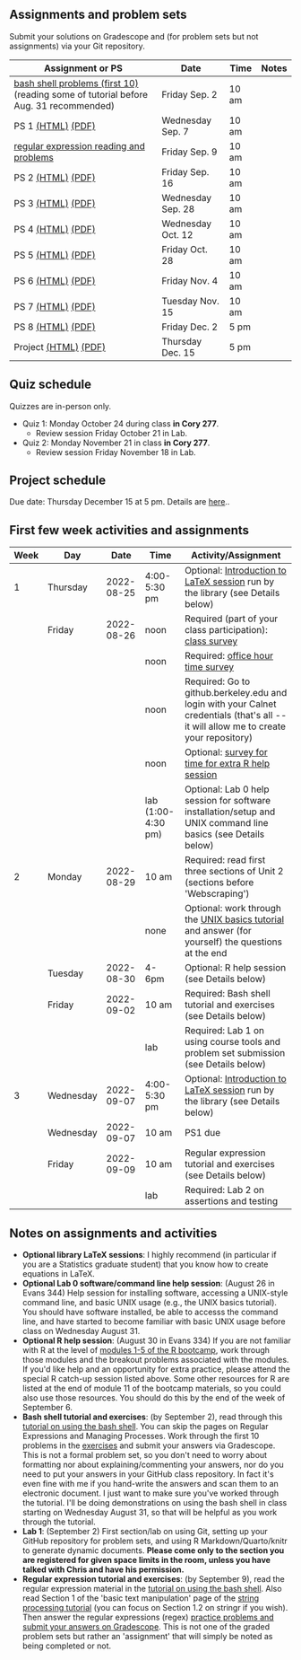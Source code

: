 ## Assignments and problem sets

Submit your solutions on Gradescope and (for problem sets but not assignments) via your Git repository. 

| Assignment or PS | Date | Time | Notes |
|----|----|----|----|
| [bash shell problems (first 10)](https://berkeley-scf.github.io/tutorial-using-bash/exercises) (reading some of tutorial before Aug. 31 recommended) | Friday Sep. 2 | 10 am |
| PS 1 [(HTML)](ps/ps1.html) [(PDF)](ps/ps1.pdf) | Wednesday Sep. 7 | 10 am | 
| [regular expression reading and problems](https://www.gradescope.com/courses/425343/assignments/2227720)| Friday Sep. 9 | 10 am | 
| PS 2 [(HTML)](ps/ps2.html) [(PDF)](ps/ps2.pdf) | Friday Sep. 16 | 10 am | 
| PS 3 [(HTML)](ps/ps3.html) [(PDF)](ps/ps3.pdf) | Wednesday Sep. 28 | 10 am | 
| PS 4 [(HTML)](ps/ps4.html) [(PDF)](ps/ps4.pdf) | Wednesday Oct. 12 | 10 am | 
| PS 5 [(HTML)](ps/ps5.html) [(PDF)](ps/ps5.pdf) | Friday Oct. 28 | 10 am | 
| PS 6 [(HTML)](ps/ps6.html) [(PDF)](ps/ps6.pdf) | Friday Nov. 4 | 10 am | 
| PS 7 [(HTML)](ps/ps7.html) [(PDF)](ps/ps7.pdf) | Tuesday Nov. 15 | 10 am | 
| PS 8 [(HTML)](ps/ps8.html) [(PDF)](ps/ps8.pdf) | Friday Dec. 2 | 5 pm | 
| Project [(HTML)](project/project.html) [(PDF)](project/project.pdf) | Thursday Dec. 15 | 5 pm | 


## Quiz schedule

Quizzes are in-person only. 

- Quiz 1: Monday October 24 during class **in Cory 277**.
  - Review session Friday October 21 in Lab.
- Quiz 2: Monday November 21 in class **in Cory 277**.
  - Review session Friday November 18 in Lab.

## Project schedule

Due date: Thursday December 15 at 5 pm. Details are [here](project/project.html)..

## First few week activities and assignments

| Week | Day    | Date       | Time | Activity/Assignment                                                                                                                          |
|------|--------|------------|------|----------------------------------------------------------------------------------------------------------------------------------------------|
| 1 | Thursday | 2022-08-25 | 4:00-5:30 pm | Optional: [Introduction to LaTeX session](https://berkeley.libcal.com/calendar/workshops) run by the library (see Details below)|
|     | Friday | 2022-08-26 | noon | Required (part of your class participation): [class survey](https://forms.gle/SVm9thpkh16Zps2h6)                                             |
|      |  |  | noon | Required: [office hour time survey](http://whenisgood.net/jxstc5k)                                                                           |
|      |  |  | noon | Required: Go to github.berkeley.edu and login with your Calnet credentials (that's all -- it will allow me to create your repository) | 
|      |  |  | noon | Optional: [survey for time for extra R help session](https://whenisgood.net/r3sgffx)                                                                                    |
|      |  |  | lab (1:00-4:30 pm)  | Optional: Lab 0 help session for software installation/setup and UNIX command line basics (see Details below)         |
| 2    | Monday | 2022-08-29 | 10 am     | Required: read first three sections of Unit 2 (sections before 'Webscraping')                                                                                                        |
|      |  |  | none     | Optional: work through the [UNIX basics tutorial](https://berkeley-scf.github.io/tutorial-unix-basics) and answer (for yourself) the questions at the end |
|     | Tuesday | 2022-08-30 | 4-6pm | Optional: R help session (see Details below) |
|     | Friday | 2022-09-02 | 10 am | Required: Bash shell tutorial and exercises (see Details below) |
|     | |  | lab | Required: Lab 1 on using course tools and problem set submission (see Details below)|
| 3 | Wednesday | 2022-09-07 | 4:00-5:30 pm | Optional: [Introduction to LaTeX session](https://berkeley.libcal.com/calendar/workshops) run by the library (see Details below)|
| | Wednesday | 2022-09-07 | 10 am | PS1 due | on Gradescope and via GitHub commit |
|     | Friday | 2022-09-09 | 10 am | Regular expression tutorial and exercises (see Details below) |
|     |  |  | lab | Required: Lab 2 on assertions and testing |

## Notes on assignments and activities

- **Optional library LaTeX sessions**: I highly recommend (in particular if you are a Statistics graduate student) that you know how to create equations in LaTeX.
- **Optional Lab 0 software/command line help session**: (August 26 in Evans 344) Help session for installing software, accessing a UNIX-style command line, and basic UNIX usage (e.g., the UNIX basics tutorial). You should have software installed, be able to accesss the command line, and have started to become familiar with basic UNIX usage before class on Wednesday August 31.
- **Optional R help session**: (August 30 in Evans 334) If you are not familiar with R at the level of [modules
1-5 of the R bootcamp](https://berkeley-scf.github.io/r-bootcamp-fall-2022/schedule),
work through those modules and the breakout problems associated with
the modules. If you'd like help and an opportunity for extra practice,
please attend the special R catch-up session listed above. Some other
resources for R are listed at the end of module 11 of the bootcamp
materials, so you could also use those resources. You should do this by the end of the week of September 6.
- **Bash shell tutorial and exercises**: (by September 2), read through this [tutorial on using the bash shell](https://berkeley-scf.github.io/tutorial-using-bash). You can skip the pages on Regular Expressions and Managing Processes. Work through the first 10 problems in the [exercises](https://berkeley-scf.github.io/tutorial-using-bash/exercises) and submit your answers via Gradescope. This is not a formal problem set, so you don't need to worry about formatting nor about explaining/commenting your answers, nor do you need to put your answers in your GitHub class repository. In fact it's even fine with me if you hand-write the answers and scan them to an electronic document. I just want to make sure you've worked through the tutorial. I'll be doing demonstrations on using the bash shell in class starting on Wednesday August 31, so that will be helpful as you work through the tutorial.
- **Lab 1**: (September 2) First section/lab on using Git, setting up your GitHub repository for problem sets, and using R Markdown/Quarto/knitr to generate dynamic documents. **Please come only to the section you are registered for given space limits in the room, unless you have talked with Chris and have his permission.** 
- **Regular expression tutorial and exercises**: (by September 9), read the regular expression material in the [tutorial on using the bash shell](https://berkeley-scf.github.io/tutorial-using-bash/regex). Also read Section 1 of the 'basic text manipulation' page of the [string processing tutorial](https://berkeley-scf.github.io/tutorial-string-processing/basic-text-manipulation) (you can focus on Section 1.2 on stringr if you wish). Then answer the regular expressions (regex) [practice problems and submit your answers on Gradescope](https://www.gradescope.com/courses/425343/assignments/2227720). This is not one of the graded problem sets but rather an 'assignment' that will simply be noted as being completed or not.

